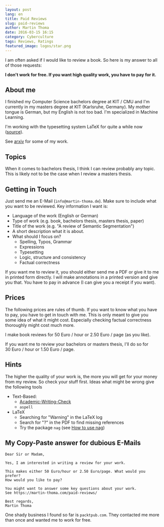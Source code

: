 ```yaml
---
layout: post
lang: en
title: Paid Reviews
slug: paid-reviews
author: Martin Thoma
date: 2016-03-15 16:15
category: Cyberculture
tags: Reviews, Ratings
featured_image: logos/star.png
---
```

I am often asked if I would like to review a book. So here is my answer to
all of those requests:

**I don't work for free. If you want high quality work, you have to pay for it.**


## About me

I finished my Computer Science bachelors degree at KIT / CMU and I'm currently
in my masters degree at KIT (Karlsruhe, Germany). My mother tongue is German,
but my English is not too bad. I'm specialized in Machine Learning.

I'm working with the typesetting system LaTeX for quite a while now
([source](https://github.com/MartinThoma/LaTeX-examples/)).

See [arxiv](http://arxiv.org/a/thoma_m_1.html) for some of my work.


## Topics

When it comes to bachelors thesis, I think I can review probably any topic.
This is likely not to be the case when I review a masters thesis.


## Getting in Touch

Just send me an E-Mail (`info@martin-thoma.de`). Make sure to include what you
want to be reviewed. Key information I want is:

* Language of the work (English or German)
* Type of work (e.g. book, bachelors thesis, masters thesis, paper)
* Title of the work (e.g. "A review of Semantic Segmentation")
* A short description what it is about.
* What should I focus on?
    * Spelling, Typos, Grammar
    * Expressions
    * Typesetting
    * Logic, structure and consistency
    * Factual correctness

If you want me to review it, you should either send me a PDF or give it to me
in printed form directly. I will make annotations in a printed version and give
you that. You have to pay in advance (I can give you a receipt if you want).


## Prices

The following prices are rules of thumb. If you want to know what you have to
pay, you have to get in touch with me. This is only meant to give you some
idea of what it might cost. Especially checking factual correctness thoroughly
might cost much more.

I make book reviews for 50&nbsp;Euro&nbsp;/&nbsp;hour or
2.50&nbsp;Euro&nbsp;/&nbsp;page (as you like).

If you want me to review your bachelors or masters thesis, I'll do
so for 30&nbsp;Euro&nbsp;/&nbsp;hour or 1.50&nbsp;Euro&nbsp;/&nbsp;page.


## Hints

The higher the quality of your work is, the more you will get for your money
from my review. So check your stuff first. Ideas what might be wrong give the
following tools

* Text-Based:
    * [Academic-Writing-Check](https://github.com/devd/Academic-Writing-Check)
    * `aspell`
* LaTeX
    * Searching for "Warning" in the LaTeX log
    * Search for "?" in the PDF to find missing references
    * Try the package `nag` (see [How to use nag](http://tex.stackexchange.com/q/117751/5645))


## My Copy-Paste answer for dubious E-Mails

```text
Dear Sir or Madam,

Yes, I am interested in writing a review for your work.

This makes either 50 Euro/hour or 2.50 Euro/page. What would you prefer?
How would you like to pay?

You might want to answer some key questions about your work.
See https://martin-thoma.com/paid-reviews/

Best regards,
Martin Thoma
```

One shady business I found so far is `packtpub.com`. They contacted me more
than once and wanted me to work for free.
